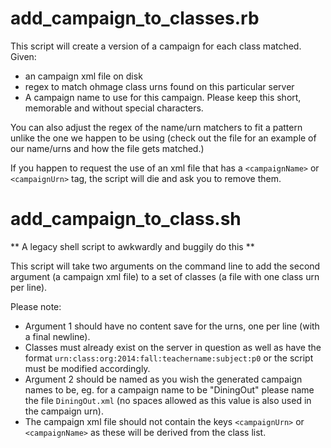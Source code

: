 # add_campaign_to_classes.rb

This script will create a version of a campaign for each class matched. Given:
  * an campaign xml file on disk
  * regex to match ohmage class urns found on this particular server
  * A campaign name to use for this campaign.  Please keep this short, memorable and without special characters.

You can also adjust the regex of the name/urn matchers to fit a pattern unlike the one we happen to be using (check out the file for an example of our name/urns and how the file gets matched.)

If you happen to request the use of an xml file that has a `<campaignName>` or `<campaignUrn>` tag, the script will die and ask you to remove them.

# add_campaign_to_class.sh

** A legacy shell script to awkwardly and buggily do this **

This script will take two arguments on the command line to add the second argument (a campaign xml file) to a set of classes (a file with one class urn per line).

Please note:
  * Argument 1 should have no content save for the urns, one per line (with a final newline). 
  * Classes must already exist on the server in question as well as have the format `urn:class:org:2014:fall:teachername:subject:p0` or the script must be modified accordingly.
  * Argument 2 should be named as you wish the generated campaign names to be, eg. for a campaign name to be "DiningOut" please name the file `DiningOut.xml` (no spaces allowed as this value is also used in the campaign urn).
  * The campaign xml file should not contain the keys `<campaignUrn>` or `<campaignName>` as these will be derived from the class list.